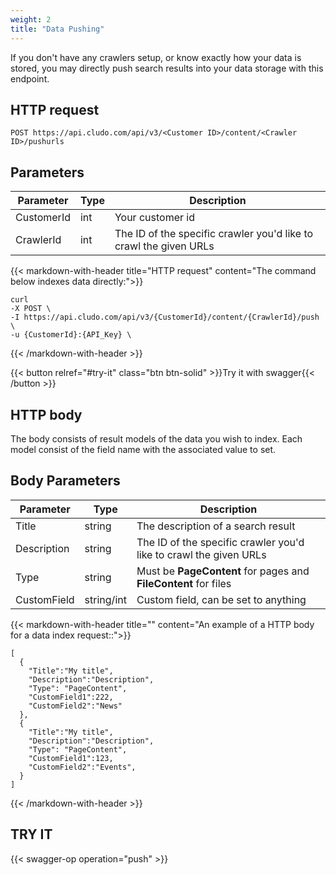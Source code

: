 ```yaml
---
weight: 2
title: "Data Pushing"
---
```


If you don't have any crawlers setup, or know exactly how your data is stored, you may directly push search results into your data storage with this endpoint.

## HTTP request


```
POST https://api.cludo.com/api/v3/<Customer ID>/content/<Crawler ID>/pushurls
```


## Parameters

| Parameter   |Type| Description                                     |
| ----------- |----|-------------------------------------------------|
| CustomerId  |int |Your customer id                                 | 
| CrawlerId   |int |The ID of the specific crawler you'd like to crawl the given URLs| 

{{< markdown-with-header title="HTTP request" content="The command below indexes data directly:">}}
```
curl
-X POST \
-I https://api.cludo.com/api/v3/{CustomerId}/content/{CrawlerId}/push \
-u {CustomerId}:{API_Key} \
```
{{< /markdown-with-header >}} 

{{< button relref="#try-it" class="btn btn-solid" >}}Try it with swagger{{< /button >}}


## HTTP body

The body consists of result models of the data you wish to index. Each model consist of the field name with the associated value to set.

## Body Parameters

| Parameter   |Type   | Description                                     |
| ----------- |----   |-------------------------------------------------|
| Title       |string |The description of a search result                                | 
| Description   |string    |The ID of the specific crawler you'd like to crawl the given URLs| 
| Type   |string    |Must be **PageContent** for pages and **FileContent** for files| 
| CustomField   |string/int    |Custom field, can be set to anything| 

{{< markdown-with-header title="" content="An example of a HTTP body for a data index request::">}}
```
[
  {
    "Title":"My title",
    "Description":"Description",
    "Type": "PageContent",
    "CustomField1":222,
    "CustomField2":"News"
  },
  {
    "Title":"My title",
    "Description":"Description",
    "Type": "PageContent",
    "CustomField1":123,
    "CustomField2":"Events",
  }
]
```
{{< /markdown-with-header >}} 


## TRY IT
{{< swagger-op operation="push" >}}